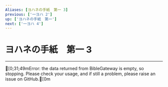 ```yaml
---
Aliases: [ヨハネの手紙　第一 3]
previous: ['一ヨハ 2']
up: ['ヨハネの手紙　第一']
next: ['一ヨハ 4']
---
```

# ヨハネの手紙　第一 3

***
[0;31;49mError: the data returned from BibleGateway is empty, so stopping. Please check your usage, and if still a problem, please raise an issue on GitHub.[0m
